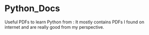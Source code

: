 # Python_Docs
Useful PDFs to learn Python from :
It mostly contains PDFs I found on internet and are really good from my perspective.
